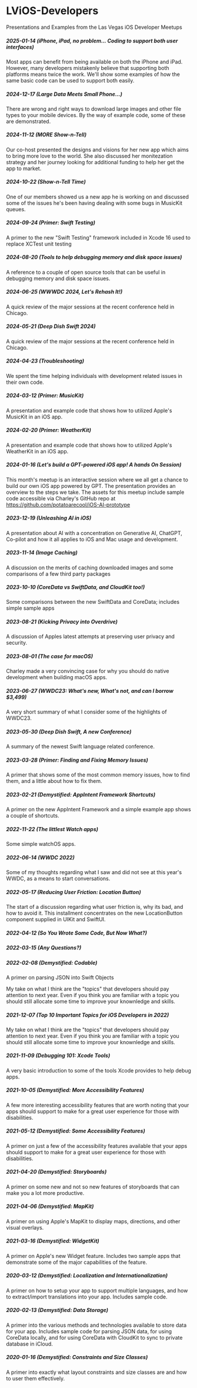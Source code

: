 # LViOS-Developers
Presentations and Examples from the Las Vegas iOS Developer Meetups

##### 2025-01-14 (iPhone, iPad, no problem... Coding to support both user interfaces)
Most apps can benefit from being available on both the iPhone and iPad. However, many developers mistakenly believe that supporting both platforms means twice the work. We'll show some examples of how the same basic code can be used to support both easily.

##### 2024-12-17 (Large Data Meets Small Phone...)
There are wrong and right ways to download large images and other file types to your mobile devices. By the way of example code, some of these are demonstrated.

##### 2024-11-12 (MORE Show-n-Tell)
Our co-host presented the designs and visions for her new app which aims to bring more love to the world. She also discussed her monitezation strategy and her journey looking for additional funding to help her get the app to market.

##### 2024-10-22 (Show-n-Tell Time)
One of our members showed us a new app he is working on and discussed some of the issues he's been having dealing with some bugs in MusicKit queues.

##### 2024-09-24 (Primer: Swift Testing)
A primer to the new "Swift Testing" framework included in Xcode 16 used to replace XCTest unit testing

##### 2024-08-20 (Tools to help debugging memory and disk space issues)
A reference to a couple of open source tools that can be useful in debugging memory and disk space issues.

##### 2024-06-25 (WWWDC 2024, Let's Rehash It!)
A quick review of the major sessions at the recent conference held in Chicago.

##### 2024-05-21 (Deep Dish Swift 2024)
A quick review of the major sessions at the recent conference held in Chicago.

##### 2024-04-23 (Troubleshooting)
We spent the time helping individuals with development related issues in their own code.

##### 2024-03-12 (Primer: MusicKit)
A presentation and example code that shows how to utilized Apple's MusicKit in an iOS app.

##### 2024-02-20 (Primer: WeatherKit)
A presentation and example code that shows how to utilized Apple's WeatherKit in an iOS app.

##### 2024-01-16 (Let's build a GPT-powered iOS app! A hands On Session)
This month's meetup is an interactive session where we all get a chance to build our own iOS app powered by GPT. The presentation provides an overview to the steps we take. The assets for this meetup include sample code accessible via Charley's GitHub repo at https://github.com/potatoarecool/iOS-AI-prototype

##### 2023-12-19 (Unleashing AI in iOS)
A presentation about AI with a concentration on Generative AI, ChatGPT, Co-pilot and how it all applies to iOS and Mac usage and development.

##### 2023-11-14 (Image Caching)
A discussion on the merits of caching downloaded images and some comparisons of a few third party packages

##### 2023-10-10 (CoreData vs SwiftData, and CloudKit too!)
Some comparisons between the new SwiftData and CoreData; includes simple sample apps

##### 2023-08-21 (Kicking Privacy into Overdrive)
A discussion of Apples latest attempts at preserving user privacy and security.

##### 2023-08-01 (The case for macOS)
Charley made a very convincing case for why you should do native development when building macOS apps.

##### 2023-06-27 (WWDC23: What's new, What's not, and can I borrow $3,499)
A very short summary of what I consider some of the highlights of WWDC23.

##### 2023-05-30 (Deep Dish Swift, A new Conference)
A summary of the newest Swift language related conference.

##### 2023-03-28 (Primer: Finding and Fixing Memory Issues)
A primer that shows some of the most common memory issues, how to find them, and a little about how to fix them.

##### 2023-02-21 (Demystified: AppIntent Framework Shortcuts)
A primer on the new AppIntent Framework and a simple example app shows a couple of shortcuts.

##### 2022-11-22 (The littlest Watch apps)
Some simple watchOS apps.

##### 2022-06-14 (WWDC 2022)
Some of my thoughts regarding what I saw and did not see at this year's WWDC, as a means to start conversations.

##### 2022-05-17 (Reducing User Friction: Location Button)
The start of a discussion regarding what user friction is, why its bad, and how to avoid it. This installment concentrates on the new LocationButton component supplied in UIKit and SwiftUI.

##### 2022-04-12 (So You Wrote Some Code, But Now What?)

##### 2022-03-15 (Any Questions?)

##### 2022-02-08 (Demystified: Codable)
A primer on parsing JSON into Swift Objects

My take on what I think are the "topics" that developers should pay attention to next year. Even if you think you are familiar with a topic you should still allocate some time to improve your knownledge and skills.

##### 2021-12-07 (Top 10 Important Topics for iOS Developers in 2022)
My take on what I think are the "topics" that developers should pay attention to next year. Even if you think you are familiar with a topic you should still allocate some time to improve your knownledge and skills.

##### 2021-11-09 (Debugging 101: Xcode Tools)
A very basic introduction to some of the tools Xcode provides to help debug apps.

##### 2021-10-05 (Demystified: More Accessibility Features)
A few more interesting accessibility features that are worth noting that your apps should support to make for a great user experience for those with disabilities.

##### 2021-05-12 (Demystified: Some Accessibility Features)
A primer on just a few of the accessibility features available that your apps should support to make for a great user experience for those with disabilities.

##### 2021-04-20 (Demystified: Storyboards)
A primer on some new and not so new features of storyboards that can make you a lot more productive.

##### 2021-04-06 (Demystified: MapKit)
A primer on using Apple's MapKit to display maps, directions, and other visual overlays.

##### 2021-03-16 (Demystified: WidgetKit)
A primer on Apple's new Widget feature. Includes two sample apps that demonstrate some of the major capabilities of the feature.

##### 2020-03-12 (Demystified: Localization and Internationalization)
A primer on how to setup your app to support multiple languages, and how to extract/import translations into your app. Includes sample code.

##### 2020-02-13 (Demystified: Data Storage)
A primer into the various methods and technologies available to store data for your app. Includes sample code for parsing JSON data, for using CoreData locally, and for using CoreData with CloudKit to sync to private database in iCloud.

##### 2020-01-16 (Demystified: Constraints and Size Classes)
A primer into exactly what layout constraints and size classes are and how to user them effectively.


